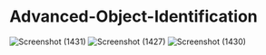 # Advanced-Object-Identification
![Screenshot (1431)](https://user-images.githubusercontent.com/54404090/188098364-42c7f8e0-77da-4594-b8f6-91105a9d71d2.png)
![Screenshot (1427)](https://user-images.githubusercontent.com/54404090/188098535-b884b573-da31-4068-a49c-0b42a4f16d7b.png)
![Screenshot (1430)](https://user-images.githubusercontent.com/54404090/188097936-7782afca-2b70-48a0-8a6b-330db32620f3.png)


